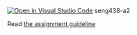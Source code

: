 [![Open in Visual Studio Code](https://classroom.github.com/assets/open-in-vscode-c66648af7eb3fe8bc4f294546bfd86ef473780cde1dea487d3c4ff354943c9ae.svg)](https://classroom.github.com/online_ide?assignment_repo_id=9963259&assignment_repo_type=AssignmentRepo)
seng438-a2

Read [the assignment guideline](seng438-a2.md) 
